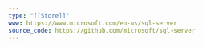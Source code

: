 ```yaml
---
type: "[[Store]]"
www: https://www.microsoft.com/en-us/sql-server
source_code: https://github.com/microsoft/sql-server
---
```

